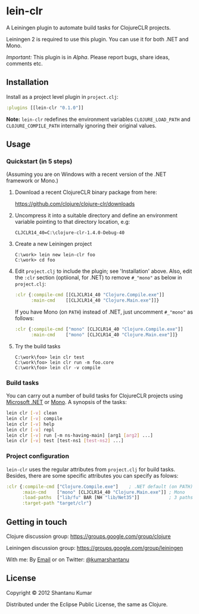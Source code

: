 # lein-clr

A Leiningen plugin to automate build tasks for ClojureCLR projects.

Leiningen 2 is required to use this plugin. You can use it for both .NET and Mono.

*Important:* This plugin is in _Alpha_. Please report bugs, share ideas, comments etc.


## Installation

Install as a project level plugin in `project.clj`:

```clojure
:plugins [[lein-clr "0.1.0"]]
```

**Note:** `lein-clr` redefines the environment variables `CLOJURE_LOAD_PATH`
and `CLOJURE_COMPILE_PATH` internally ignoring their original values.


## Usage

### Quickstart (in 5 steps)

(Assuming you are on Windows with a recent version of the .NET framework
or Mono.)

1. Download a recent ClojureCLR binary package from here:

   https://github.com/clojure/clojure-clr/downloads

2. Uncompress it into a suitable directory and define an environment variable
   pointing to that directory location, e.g:

   `CLJCLR14_40=C:\clojure-clr-1.4.0-Debug-40`

3. Create a new Leiningen project

   ```batch
   C:\work> lein new lein-clr foo
   C:\work> cd foo
   ```

4. Edit `project.clj` to include the plugin; see 'Installation' above. Also, edit
   the `:clr` section (optiional, for .NET) to remove `#_"mono"` as below in `project.clj`:

   ```clojure
   :clr {:compile-cmd [[CLJCLR14_40 "Clojure.Compile.exe"]]
         :main-cmd    [[CLJCLR14_40 "Clojure.Main.exe"]]}
   ```

   If you have Mono (on `PATH`) instead of .NET, just uncomment `#_"mono"` as follows:

   ```clojure
   :clr {:compile-cmd ["mono" [CLJCLR14_40 "Clojure.Compile.exe"]]
         :main-cmd    ["mono" [CLJCLR14_40 "Clojure.Main.exe"]]}
   ```

5. Try the build tasks

   ```batch
   C:\work\foo> lein clr test
   C:\work\foo> lein clr run -m foo.core
   C:\work\foo> lein clr -v compile
   ```

### Build tasks

You can carry out a number of build tasks for ClojureCLR projects
using [Microsoft .NET](http://en.wikipedia.org/wiki/.NET_Framework)
or [Mono](http://www.mono-project.com). A synopsis of the tasks:

```bash
lein clr [-v] clean
lein clr [-v] compile
lein clr [-v] help
lein clr [-v] repl
lein clr [-v] run [-m ns-having-main] [arg1 [arg2] ...]
lein clr [-v] test [test-ns1 [test-ns2] ...]
```

### Project configuration

`lein-clr` uses the regular attributes from `project.clj` for build tasks.
Besides, there are some specific attributes you can specify as folows:

```clojure
:clr {:compile-cmd ["Clojure.Compile.exe"]    ; .NET default (on PATH)
      :main-cmd    ["mono" [CLJCLR14_40 "Clojure.Main.exe"]] ; Mono
      :load-paths  ["lib/fu" BAR [NH "lib/Net35"]]           ; 3 paths
      :target-path "target/clr"}
```


## Getting in touch

Clojure discussion group: https://groups.google.com/group/clojure

Leiningen discussion group: https://groups.google.com/group/leiningen

With me: By [Email](mailto:kumar.shantanu@gmail.com)
or on Twitter: [@kumarshantanu](https://twitter.com/kumarshantanu)


## License

Copyright © 2012 Shantanu Kumar

Distributed under the Eclipse Public License, the same as Clojure.
